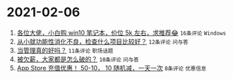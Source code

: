 # 2021-02-06

1. [各位大佬，小白购 win10 笔记本，价位 5k 左右，求推荐😂](https://www.v2ex.com/t/751738) `16条评论` `Windows`
1. [从小就功能性消化不良，检查什么项目比较好？](https://www.v2ex.com/t/751733) `12条评论` `问与答`
1. [当管理真的好吗？](https://www.v2ex.com/t/751739) `11条评论` `职场话题`
1. [被欠薪，大家都是怎么破的？](https://www.v2ex.com/t/751732) `10条评论` `问与答`
1. [App Store 充值优惠！ 50-10， 10 随机减，一天一次](https://www.v2ex.com/t/751745) `8条评论` `优惠信息`

